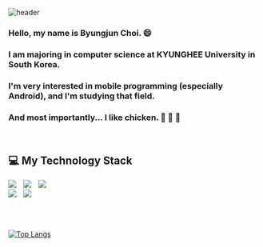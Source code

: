 ![header](https://capsule-render.vercel.app/api?type=waving&color=gradient&customColorList=0,2,2,5,30&fontColor=ffffff&height=300&section=header&text=Byoungjun&fontSize=90&fontAlign=70)

### Hello, my name is Byungjun Choi. :smile:
### I am majoring in computer science at KYUNGHEE University in South Korea.
### I'm very interested in mobile programming (especially Android), and I'm studying that field.
### And most importantly... I like chicken. :chicken: :chicken: :chicken:

<br/>

##  :computer: My Technology Stack

<img src="https://img.shields.io/badge/Kotlin-7F52FF?style=for-the-badge&logo=kotlin&logoColor=white"> <img src="https://img.shields.io/badge/JAVA-FF4500?style=for-the-badge&logo=Java&logoColor=white"> <img src="https://img.shields.io/badge/Python-3776AB?style=for-the-badge&logo=Python&logoColor=white">
<br/>
<img src="https://img.shields.io/badge/github-181717?style=for-the-badge&logo=github&logoColor=white"> <img src="https://img.shields.io/badge/linux-FCC624?style=for-the-badge&logo=linux&logoColor=black">

<br/>
<br/>

[![Top Langs](https://github-readme-stats.vercel.app/api/top-langs/?username=Duck-jun99&langs_count=8&&hide_progress=true&border_color=f5f5dc&theme=transparent&title_color=ffffff&text_color=ffffff)](https://github.com/Duck-jun99/github-readme-stats)

<!--
![Anurag's GitHub stats](https://github-readme-stats.vercel.app/api?username=Duck-jun99&show_icons=true&theme=solarized-light)
-->
